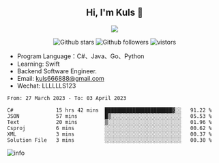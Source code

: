 <h2 align="center"> Hi, I'm Kuls 👋 </h2>
<p align="center">
    <p align="center">
        <img src=" https://avatars.githubusercontent.com/u/42165104?s=460&u=5c7fbf0bce7d4b38a15a44676e6f64b529e47598&v=4"/>
    </p>
    <p align="center">
      <img src="https://img.shields.io/github/stars/hellokuls?style=social" alt="Github stars" />
      <img src="https://img.shields.io/github/followers/hellokuls?style=social" alt="Github followers" />
      <img src="https://visitor-badge.glitch.me/badge?page_id=hellokuls.readme" alt="vistors" />
    </p>
</p>

- Program Language：C#、Java、Go、Python
- Learning: Swift
- Backend Software Engineer.
- Email: kuls666888@gmail.com
- Wechat: LLLLLLS123

<!--START_SECTION:waka-->

```text
From: 27 March 2023 - To: 03 April 2023

C#              15 hrs 42 mins  ██████████████████████▓░░   91.22 %
JSON            57 mins         █▒░░░░░░░░░░░░░░░░░░░░░░░   05.53 %
Text            20 mins         ▒░░░░░░░░░░░░░░░░░░░░░░░░   01.96 %
Csproj          6 mins          ░░░░░░░░░░░░░░░░░░░░░░░░░   00.62 %
XML             3 mins          ░░░░░░░░░░░░░░░░░░░░░░░░░   00.37 %
Solution File   3 mins          ░░░░░░░░░░░░░░░░░░░░░░░░░   00.30 %
```

<!--END_SECTION:waka-->

![info](https://github-readme-stats.vercel.app/api?username=hellokuls&show_icons=true&count_private=true&hide=prs&theme=default_repocard)


